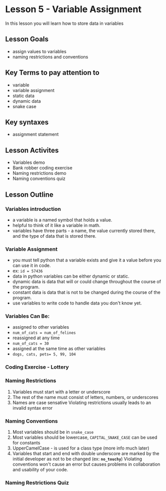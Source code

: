 # Lesson 5 - Variable Assignment
In this lesson you will learn how to store data in variables
## Lesson Goals
- assign values to variables
- naming restrictions and conventions
## Key Terms to pay attention to
- variable
- variable assignment
- static data
- dynamic data
- snake case
## Key syntaxes
- assignment statement
## Lesson Activites
- Variables demo
- Bank robber coding exercise
- Naming restrictions demo
- Naming conventions quiz
## Lesson Outline
### Variables introduction
- a variable is a named symbol that holds a value.
- helpful to think of it like a variable in math.
- variables have three parts - a name, the value currently stored there, and the type of data that is stored there.
### Variable Assignment
- you must tell python that a variable exists and give it a value before you can use it in code.
- ex: <code>id = 57436</code>
- data in python variables can be either dynamic or static.
- dynamic data is data that will or could change throughout the course of the program.
- constant data is data that is not to be changed during the course of the program.
- use variables to write code to handle data you don't know yet.
### Variables Can Be:
- assigned to other variables
- <code>num_of_cats = num_of_felines</code>
- reassigned at any time
- <code>num_of_cats = 30</code>
- assigned at the same time as other variables
- <code>dogs, cats, pets= 5, 99, 104</code>
### Coding Exercise - Lottery
### Naming Restrictions
1. Variables must start with a letter or underscore
2. The rest of the name must consist of letters, numbers, or underscores
3. Names are case sensative
Violating restrictions usually leads to an invalid syntax error
### Naming Conventions
1. Most variables should be in <code>snake_case</code>
2. Most variables should be lowercase, <code>CAPITAL_SNAKE_CASE</code> can be used for constants
3. UpperCamelCase - is used for a class type (more info much later)
4. Variables that start and end with double underscore are marked by the initial developer as not to be changed (ex: <code>__no_touchy__</code>)
Violating conventions won't cause an error but causes problems in collaboration and usability of your code.
### Naming Restrictions Quiz
